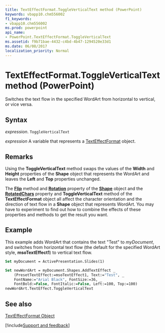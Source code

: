 ```yaml
---
title: TextEffectFormat.ToggleVerticalText method (PowerPoint)
keywords: vbapp10.chm556002
f1_keywords:
- vbapp10.chm556002
ms.prod: powerpoint
api_name:
- PowerPoint.TextEffectFormat.ToggleVerticalText
ms.assetid: f9b71bae-4432-c4bd-4b47-1294520e33d1
ms.date: 06/08/2017
localization_priority: Normal
---
```



# TextEffectFormat.ToggleVerticalText method (PowerPoint)

Switches the text flow in the specified WordArt from horizontal to vertical, or vice versa.


## Syntax

_expression_. `ToggleVerticalText`

 _expression_ A variable that represents a [TextEffectFormat](./PowerPoint.TextEffectFormat.md) object.


## Remarks

Using the  **ToggleVerticalText** method swaps the values of the **Width** and **Height** properties of the **Shape** object that represents the WordArt and leaves the **Left** and **Top** properties unchanged.

The  **[Flip](PowerPoint.Shape.Flip.md)** method and **[Rotation](PowerPoint.Shape.Rotation.md)** property of the **[Shape](PowerPoint.Shape.md)** object and the **[RotatedChars](PowerPoint.TextEffectFormat.RotatedChars.md)** property and **ToggleVerticalText** method of the **TextEffectFormat** object all affect the character orientation and the direction of text flow in a **Shape** object that represents WordArt. You may have to experiment to find out how to combine the effects of these properties and methods to get the result you want.


## Example

This example adds WordArt that contains the text "Test" to _myDocument_, and switches from horizontal text flow (the default for the specified WordArt style,  **msoTextEffect1**) to vertical text flow.


```vb
Set myDocument = ActivePresentation.Slides(1)

Set newWordArt = myDocument.Shapes.AddTextEffect _
    (PresetTextEffect:=msoTextEffect1, Text:="Test", _
    FontName:="Arial Black", FontSize:=36, _
    FontBold:=False, FontItalic:=False, Left:=100, Top:=100)
newWordArt.TextEffect.ToggleVerticalText
```


## See also


[TextEffectFormat Object](PowerPoint.TextEffectFormat.md)

[!include[Support and feedback](~/includes/feedback-boilerplate.md)]